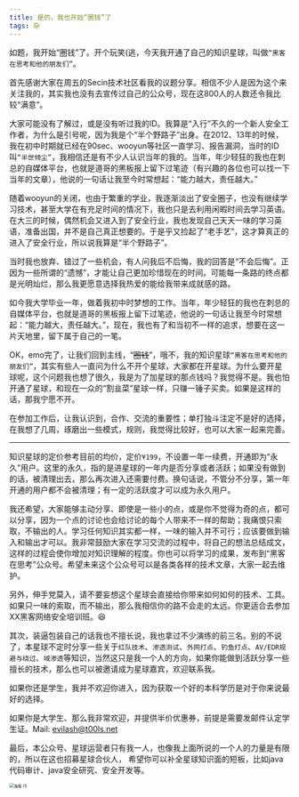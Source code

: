 ```yaml
---
title: 是的，我也开始“圈钱”了
tags: 杂
---
```


​	如题，我开始“圈钱”了。开个玩笑(逃，今天我开通了自己的知识星球，叫做`“黑客在思考和他的朋友们”`。

​	首先感谢大家在周五的Secin技术社区看我的议题分享。相信不少人是因为这个来关注我的，其实我也没有去宣传过自己的公众号，现在这800人的人数还令我比较“满意”。

​	大家可能没有了解过，或是没有听过我的ID。我算是“入行”不久的一个新人安全工作者，为什么是引号呢，因为我是个“半个野路子”出身。在2012、13年的时候，我在初中时期就已经在90sec、wooyun等社区一直学习、报告漏洞，当时的ID叫`“半世倾尘”`，我相信还是有不少人认识当年的我的。当年，年少轻狂的我也在刺总的自媒体平台，也就是道哥的黑板报上留下过笔迹（有兴趣的各位也可以找一下当年的文章），他说的一句话让我至今时常想起：“能力越大，责任越大。”

​	随着wooyun的关闭，也由于繁重的学业，我逐渐淡出了安全圈子，也没有继续学习技术，甚至大学在有充足时间的情况下，我也只是去利用闲暇时间去学习英语。在大三的时候，偶然机会又进入到了安全行业，我也发现自己天天一味的学习英语，准备出国，并不是自己真正想要的。于是乎又捡起了“老手艺”，这才算真正的进入了安全行业，所以说我算是“半个野路子”。

​	当时我也放弃、错过了一些机会，有人问我后不后悔，我的回答是“不会后悔”。正因为一些所谓的“遗憾”，才能让自己更加珍惜现在的时间。可能每一条路的终点都是光明灿烂，那么我更愿意选择我热爱的能给我带来成就感的路。

​	如今我大学毕业一年，做着我初中时梦想的工作。当年，年少轻狂的我也在刺总的自媒体平台，也就是道哥的黑板报上留下过笔迹，他说的一句话让我至今时常想起：“能力越大，责任越大。”，现在，我也有了和当初不一样的追求，想要在这一片天地里，留下属于自己的一笔。

​	OK，emo完了，让我们回到主线，“~~圈钱~~”，哦不，我的知识星球`“黑客在思考和他的朋友们”`，其实有些人一直问为什么不开个星球，大家都在开星球。为什么要开星球呢，这个问题我也想了很久，我是为了加星球的那点钱吗？我觉得不是。我也怕开通了星球，和现在一众的“割韭菜”星球一样，只赚一锤子买卖。如果是这样的话，那我宁愿不开。

​	在参加工作后，让我认识到，合作、交流的重要性；单打独斗注定不是好的选择，在我想了几周，琢磨出一些模式，规则，我觉得比较好，也可以大家一起来完善。	

-----

​	知识星球的定价参考目前的均价，定价`¥199`，不设置一年一续费，开通即为“永久”用户。这里的永久，指的是进星球的一年内是否分享或者活跃；如果没有做到的话，被清理出去，那么再次进入还需要付费。换句话说，不管分不分享，第一年开通的用户都不会被清理；有一定的活跃度才可以成为永久用户。

​	我还希望，大家能够主动分享、即使是一些小的点，或是你不觉得为奇的点，都可以分享，因为一个点的讨论也会给讨论的每个人带来不一样的帮助；我痛恨只索取，不输出的人。学习任何知识其实都一样，一味的输入并不可行；应该要做到输入和输出才可以。我非常鼓励大家在学习交流的过程中，将自己的想法总结成文，这样的过程会使你增加对知识理解的程度。你也可以将学习的成果，发布到“黑客在思考”公众号。希望未来这个公众号可以是各类各样的技术文章，大家一起去维护。

​	另外，伸手党莫入，请不要妄想这个星球会直接给你带来如何如何的技术、工具。如果只一味的索取，而不输出，那么我相信你的路不会走的太远。你更适合去参加XX黑客网络安全培训班。:laughing:

​	其次，装逼包装自己的话我也不擅长说，我也拿过不少演练的前三名。别的不说了，本星球不定时分享一些关于`红队技术`、`渗透测试`、`外网打点`、`钓鱼打点`、`AV/EDR规避与绕过`、`域渗透`等知识，当然这只是我一个人的方向，如果你能做到活跃分享一些擅长的技术，那么也可以被邀请成为星球嘉宾，欢迎联系我。

​	如果你还是学生，我并不欢迎你进入，因为获取一个好的本科学历是对于你来说最好的选择。

​	如果你是大学生、那么我非常欢迎，并提供半价优惠券，前提是需要发邮件认定学生证。Mail: evilash@t00ls.net

​	最后，本公众号、星球运营者只有我一人，也像我上面所说的一个人的力量是有限的，所以在这也招募星球合伙人， 希望你可以补全星球知识面的短板，比如java代码审计、java安全研究、安全开发等。

<img src="https://images-1258433570.cos.ap-beijing.myqcloud.com/images/20210912121705.png" alt="海报 (1)" style="zoom: 50%;" />

​	